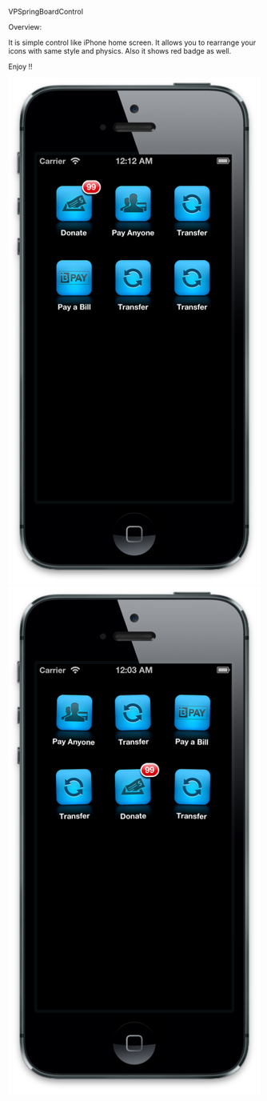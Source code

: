 VPSpringBoardControl

Overview: 

It is simple control like iPhone home screen. It allows you to rearrange your icons with same style and physics.
Also it shows red badge as well.

Enjoy !!

![Wonderwall Like Demo](https://github.com/techyvish/VPSpringBoardControl/blob/master/Screen2.png "Wonderwall Like Demo")
![Cloth Test](https://github.com/techyvish/VPSpringBoardControl/blob/master/Screen1.png "Cloth Test")
